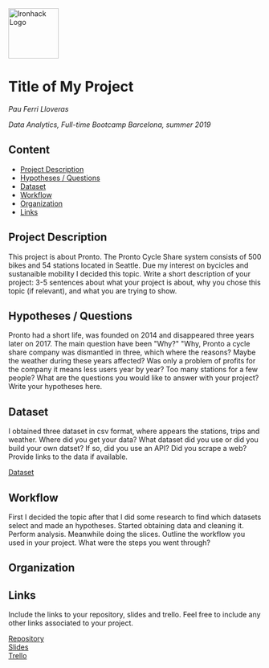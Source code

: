 <img src="https://bit.ly/2VnXWr2" alt="Ironhack Logo" width="100"/>

# Title of My Project
*Pau Ferri Lloveras*

*Data Analytics, Full-time Bootcamp Barcelona, summer 2019*

## Content
- [Project Description](#project-description)
- [Hypotheses / Questions](#hypotheses-/-questions)
- [Dataset](#dataset)
- [Workflow](#workflow)
- [Organization](#organization)
- [Links](#links)

<a name="project-description"></a>

## Project Description
This project is about Pronto. The Pronto Cycle Share system consists of 500 bikes and 54 stations located in Seattle.
Due my interest on bycicles and sustanaible mobility I decided this topic.
Write a short description of your project: 3-5 sentences about what your project is about, why you chose this topic (if relevant), and what you are trying to show. 

<a name="hypotheses-/-questions"></a>

## Hypotheses / Questions
Pronto had a short life, was founded on 2014 and disappeared three years later on 2017.
The main question have been "Why?" "Why, Pronto a cycle share company was dismantled in three, which where the reasons?
Maybe the weather during these years affected? Was only a problem of profits for the company it means less users year by year? Too many stations for a few people?
What are the questions you would like to answer with your project? Write your hypotheses here.

<a name="dataset"></a>

## Dataset
I obtained three dataset in csv format, where appears the stations, trips and weather.
Where did you get your data? What dataset did you use or did you build your own datset? If so, did you use an API? Did you scrape a web? Provide links to the data if available.

[Dataset]() 

<a name="workflow"></a>

## Workflow
First I decided the topic after that I did some research to find which datasets select and made an hypotheses.
Started obtaining data and cleaning it.
Perform analysis.
Meanwhile doing the slices.
Outline the workflow you used in your project. What were the steps you went through?

<a name="organization"></a>

## Organization


<a name="links"></a>

## Links
Include the links to your repository, slides and trello. Feel free to include any other links associated to your project. 

[Repository](https://github.com/)  
[Slides](https://slides.com/)  
[Trello](https://trello.com/en)  

